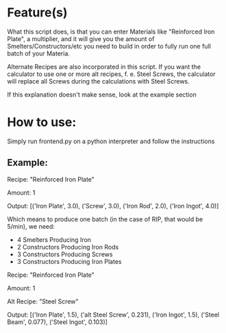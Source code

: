 # Feature(s)

What this script does, is that you can enter Materials like "Reinforced Iron Plate", a multiplier, and it will give you the amount of Smelters/Constructors/etc you need to build in order to fully run one full batch of your Materia.

Alternate Recipes are also incorporated in this script. If you want the calculator to use one or more alt recipes, f. e. Steel Screws, the calculator will replace all Screws during the calculations with Steel Screws. 

If this explanation doesn't make sense, look at the example section

# How to use:

Simply run frontend.py on a python interpreter and follow the instructions

## Example:

Recipe: "Reinforced Iron Plate"

Amount: 1

Output: [('Iron Plate', 3.0), ('Screw', 3.0), ('Iron Rod', 2.0), ('Iron Ingot', 4.0)]

Which means to produce one batch (in the case of RIP, that would be 5/min), we need: 
- 4 Smelters Producing Iron
- 2 Constructors Producing Iron Rods
- 3 Constructors Producing Screws
- 3 Constructors Producing Iron Plates

Recipe: "Reinforced Iron Plate"

Amount: 1

Alt Recipe: "Steel Screw" 

Output: [('Iron Plate', 1.5), ('alt Steel Screw', 0.231), ('Iron Ingot', 1.5), ('Steel Beam', 0.077), ('Steel Ingot', 0.103)]